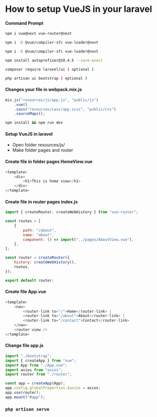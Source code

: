 # How to setup VueJS in your laravel

#### Command Prompt

```bash
npm i vue@next vue-router@next
```
```bash
npm i -D @vue/compiler-sfc vue-loader@next
```
```bash
npm i -D @vue/compiler-sfc vue-loader@next
```
```bash
npm install autoprefixer@10.4.5 --save-exact
```
```bash
composer require laravel/ui ( optional )
```
```bash
php artisan ui bootstrap ( optional )
```
#### Changes your file in webpack.mix.js
```javascript
mix.js("resources/js/app.js", "public/js")
    .vue()
    .sass("resources/sass/app.scss", "public/css")
    .sourceMaps();
```
```bash
npm install && npm run dev
```
#### Setup VueJS in laravel

- Open folder resources/js/
- Make folder pages and router

#### Create file in folder pages HomeView.vue
```javascript
<template>
    <div>
        <h1>This is home view</h1>
    </div>
</template>
```
#### Create file in router pages index.js
```javascript
import { createRouter, createWebHistory } from "vue-router";

const routes = [
    {
        path: "/about",
        name: "about",
        component: () => import("../pages/AboutView.vue"),
    },
];

const router = createRouter({
    history: createWebHistory(),
    routes,
});

export default router;
```
#### Create file App.vue

```javascript
<template>
    <nav>
        <router-link to="/">Home</router-link> |
        <router-link to="/about">About</router-link> |
        <router-link to="/contact">Contact</router-link>
    </nav>
    <router-view />
</template>
```

#### Change file app.js
```javascript
import "./bootstrap";
import { createApp } from "vue";
import App from "./App.vue";
import axios from "axios";
import router from "./router";

const app = createApp(App);
app.config.globalProperties.$axios = axios;
app.use(router);
app.mount("#app");
```
### `php artisan serve`



